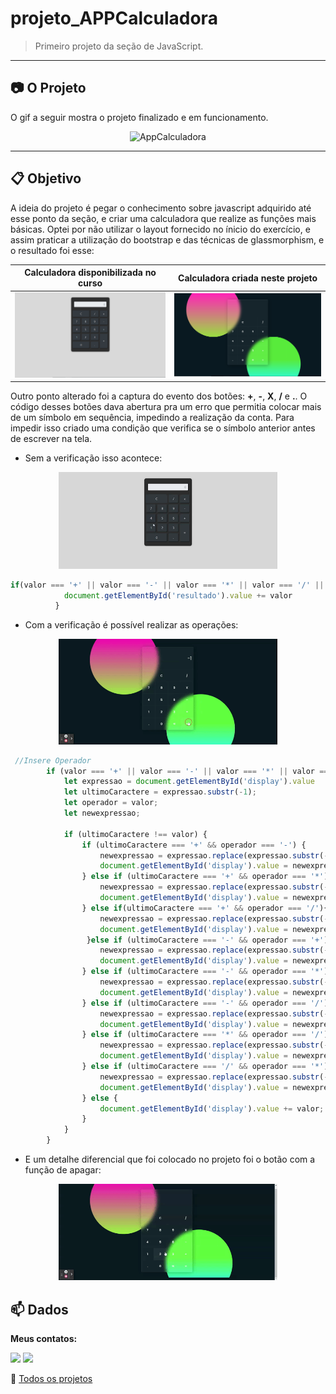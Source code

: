 # projeto_APPCalculadora
>Primeiro projeto da seção de JavaScript.

<hr>

## :camera: O Projeto

O gif a seguir mostra o projeto finalizado e em funcionamento.

<center>

![AppCalculadora](img/app_calculadora.gif)

</center>

<hr>

## :clipboard: Objetivo

A ideia do projeto é pegar o conhecimento sobre javascript adquirido até esse ponto da seção, e criar uma calculadora que realize as funções mais básicas. Optei por não utilizar o layout fornecido no ínicio do exercício, e assim praticar a utilização do bootstrap e das técnicas de glassmorphism, e o resultado foi esse:

Calculadora disponibilizada no curso | Calculadora criada neste projeto
:-------------------------------------:|:---------------------------------:
<img src="img/calculadora_curso.png" width="300px">|<img src="img/calculadora_projeto.png" width="300px">

Outro ponto alterado foi a captura do evento dos botões: **+**, **-**, **X**, **/** e **.**. O código desses botões dava abertura pra um erro que permitia colocar mais de um símbolo em sequência, impedindo a realização da conta. Para impedir isso criado uma condição que verifica se o símbolo anterior antes de escrever na tela. 

 - Sem a verificação isso acontece: 
 <center><img src="img/erro_calc.gif" width="350px"></center>

~~~javascript
if(valor === '+' || valor === '-' || valor === '*' || valor === '/' || valor === '.'){
            document.getElementById('resultado').value += valor
          }
~~~

- Com a verificação é possível realizar as operações:

<center>
<img src="img/calc_erro_corrigido.gif" width="350px">
</center>

~~~~javascript
 //Insere Operador
        if (valor === '+' || valor === '-' || valor === '*' || valor === '/' || valor === '.') {
            let expressao = document.getElementById('display').value
            let ultimoCaractere = expressao.substr(-1);
            let operador = valor;
            let newexpressao;

            if (ultimoCaractere !== valor) {
                if (ultimoCaractere === '+' && operador === '-') {
                    newexpressao = expressao.replace(expressao.substr(-1), '-');
                    document.getElementById('display').value = newexpressao;
                } else if (ultimoCaractere === '+' && operador === '*') {
                    newexpressao = expressao.replace(expressao.substr(-1), '*');
                    document.getElementById('display').value = newexpressao;
                } else if(ultimoCaractere === '+' && operador === '/'){
                    newexpressao = expressao.replace(expressao.substr(-1), '/');
                    document.getElementById('display').value = newexpressao;
                 }else if (ultimoCaractere === '-' && operador === '+') {
                    newexpressao = expressao.replace(expressao.substr(-1), '+');
                    document.getElementById('display').value = newexpressao;
                } else if (ultimoCaractere === '-' && operador === '*') {
                    newexpressao = expressao.replace(expressao.substr(-1), '*');
                    document.getElementById('display').value = newexpressao;
                } else if (ultimoCaractere === '-' && operador === '/') {
                    newexpressao = expressao.replace(expressao.substr(-1), '/');
                    document.getElementById('display').value = newexpressao;
                } else if (ultimoCaractere === '*' && operador === '/') {
                    newexpressao = expressao.replace(expressao.substr(-1), '/');
                    document.getElementById('display').value = newexpressao;
                } else if (ultimoCaractere === '/' && operador === '*') {
                    newexpressao = expressao.replace(expressao.substr(-1), '*');
                    document.getElementById('display').value = newexpressao;
                } else {
                    document.getElementById('display').value += valor;
                }
            }
        }
~~~~
- E um detalhe diferencial que foi colocado no projeto foi o botão com a função de apagar: 
<center>
<img src="img/botao_apagar.gif" width="350px">


</center>

## :mailbox: Dados

**Meus contatos:**
<p>
   <a href="https://www.linkedin.com/in/danigvg/" alt="Linkedin">
     <img src="https://img.shields.io/badge/-Linkedin-0e76a8?style=flat-square&logo=Linkedin&logoColor=white&link=https://www.linkedin.com/in/danigvg/" /></a>
   <a href="danigvg@gmail.com" alt="Gmail">
     <img src="https://img.shields.io/badge/-Gmail-FF0000?style=flat-square&labelColor=FF0000&logo=gmail&logoColor=white&link=danigvg@gmail.com"/></a>   
</p>

:file_folder: [Todos os projetos](https://github.com/danigvg/projetos_curso_web) 